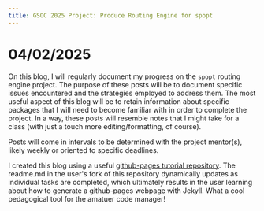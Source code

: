 ```yaml
---
title: GSOC 2025 Project: Produce Routing Engine for spopt
---
```


# 04/02/2025
On this blog, I will regularly document my progress on the `spopt` routing engine project. The purpose of these posts will be to document specific issues encountered and the strategies employed to address them. The most useful aspect of this blog will be to retain information about specific packages that I will need to become familiar with in order to complete the project. In a way, these posts will resemble notes that I might take for a class (with just a touch more editing/formatting, of course).

Posts will come in intervals to be determined with the project mentor(s), likely weekly or oriented to specific deadlines. 

I created this blog using a useful [github-pages tutorial repository](https://github.com/skills/github-pages). The readme.md in the user's fork of this repository dynamically updates as individual tasks are completed, which ultimately results in the user learning about how to generate a github-pages webpage with Jekyll. What a cool pedagogical tool for the amatuer code manager!
